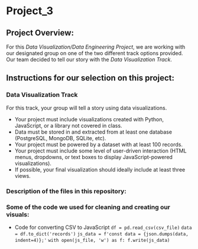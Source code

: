 # Project_3
## Project Overview: 
For this *Data Visualization/Data Engineering Project*, we are working with our designated group on one of the two different track options provided. Our team decided to tell our story with the *Data Visualization Track*.



## Instructions for our selection on this project:

### Data Visualization Track
For this track, your group will tell a story using data visualizations.
* Your project must include visualizations created with Python, JavaScript, or a library not covered in class.
* Data must be stored in and extracted from at least one database (PostgreSQL, MongoDB, SQLite, etc).
* Your project must be powered by a dataset with at least 100 records.
* Your project must include some level of user-driven interaction (HTML menus, dropdowns, or text boxes to display JavaScript-powered visualizations).
* If possible, your final visualization should ideally include at least three views.

### Description of the files in this repository:


### Some of the code we used for cleaning and creating our visuals:

- Code for converting CSV to JavaScript
`df = pd.read_csv(csv_file)`
`data = df.to_dict('records')`
`js_data = f'const data = {json.dumps(data, indent=4)};'`
`with open(js_file, 'w') as f:
        f.write(js_data)
`




